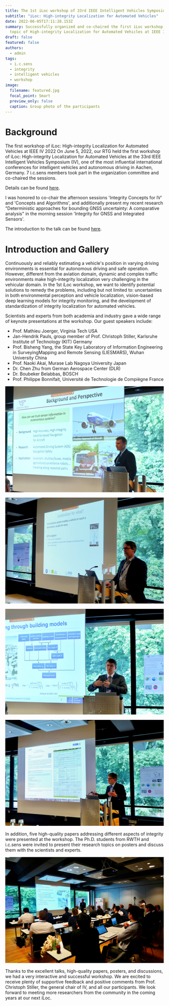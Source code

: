 ```yaml
---
title: The 1st iLoc workshop of 33rd IEEE Intelligent Vehicles Symposium
subtitle: "iLoc: High-integrity Localization for Automated Vehicles"
date: 2022-06-05T17:11:28.153Z
summary: Successfully organized and co-chaired the first iLoc workshop on the
  topic of High-integrity Localization for Automated Vehicles at IEEE IV 2022.
draft: false
featured: false
authors:
  - admin
tags:
  - i.c.sens
  - integrity
  - intelligent vehicles
  - workshop
image:
  filename: featured.jpg
  focal_point: Smart
  preview_only: false
  caption: Group photo of the participants
---
```

# Background

The first workshop of iLoc: High-integrity Localization for Automated Vehicles at IEEE IV 2022
On June 5, 2022, our RTG held the first workshop of iLoc: High-integrity Localization for Automated Vehicles at the 33rd IEEE Intelligent Vehicles Symposium (IV), one of the most influential international conferences for intelligent vehicles and autonomous driving in Aachen, Germany.  7 i.c.sens members took part in the organization committee and co-chaired the sessions.

Details can be found [here](https://sites.google.com/view/iloc-2022/).

I was honored to co-chair the afternoon sessions 'Integrity Concepts for IV' and 'Concepts and Algorithms', and additionally present my recent research "Deterministic approaches for bounding GNSS uncertainty: A comparative analysis" in the morning session 'Integrity for GNSS and Integrated Sensors'.

The introduction to the talk can be found [here](https://sujingyao.netlify.app/talk/talk-at-iloc-workshop-of-ieee-iv-2022/).

# Introduction and Gallery

Continuously and reliably estimating a vehicle's position in varying driving environments is essential for autonomous driving and safe operation. However, different from the aviation domain, dynamic and complex traffic environments make high-integrity localization very challenging in the vehicular domain. In the 1st iLoc workshop, we want to identify potential solutions to remedy the problems, including but not limited to: uncertainties in both environmental perception and vehicle localization, vision-based deep learning models for integrity monitoring, and the development of standardization of integrity localization for automated vehicles. 

Scientists and experts from both academia and industry gave a wide range of keynote presentations at the workshop. Our guest speakers include: 

* Prof. Mathieu Joerger, Virginia Tech USA
* Jan-Hendrik Pauls, group member of Prof. Christoph Stiller, Karlsruhe Institute of Technology (KIT) Germany
* Prof. Bisheng Yang, the State Key Laboratory of Information Engineering in SurveyingMapping and Remote Sensing (LIESMARS), Wuhan University China
* Prof. Naoki Akai, Murase Lab Nagoya University Japan
* Dr. Chen Zhu from German Aerospace Center (DLR)
* Dr. Boubeker Belabbas, BOSCH
* Prof. Philippe Bonnifait, Université de Technologie de Compiègne France

![](4.jpg "Prof. Mathieu Joerger")

![](8.jpg "Prof. Philippe Bonnifait")

![](6.jpg "Prof. Steffen Schön")

![](2.jpg "Prof. Claus Brenner")

In addition, five high-quality papers addressing different aspects of integrity were presented at the workshop. The Ph.D. students from RWTH and i.c.sens were invited to present their research topics on posters and discuss them with the scientists and experts. 

![](12.jpg "Steffen Busch, doctoral researcher from Leibniz University Hannover")

Thanks to the excellent talks, high-quality papers, posters, and discussions, we had a very interactive and successful workshop. We are excited to receive plenty of supportive feedback and positive comments from Prof. Christoph Stiller, the general chair of IV, and all our participants. We look forward to meeting more researchers from the community in the coming years at our next iLoc.